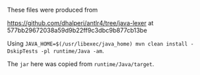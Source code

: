 These files were produced from

  https://github.com/dhalperi/antlr4/tree/java-lexer
    at 577bb29672038a59d9b22ff9c3dbc9b877cb13be

Using `JAVA_HOME=$(/usr/libexec/java_home) mvn clean install -DskipTests -pl runtime/Java -am`.

The `jar` here was copied from `runtime/Java/target`.
